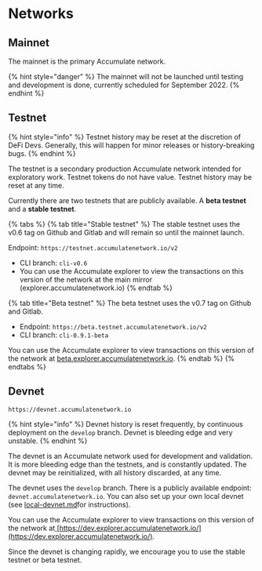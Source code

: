 # Networks

## Mainnet

The mainnet is the primary Accumulate network.

{% hint style="danger" %}
The mainnet will not be launched until testing and development is done, currently scheduled for September 2022.
{% endhint %}

## Testnet

{% hint style="info" %}
Testnet history may be reset at the discretion of DeFi Devs. Generally, this will happen for minor releases or history-breaking bugs.
{% endhint %}

The testnet is a secondary production Accumulate network intended for exploratory work. Testnet tokens do not have value. Testnet history may be reset at any time.

Currently there are two testnets that are publicly available. A **beta testnet** and a **stable testnet**.

{% tabs %} 
{% tab title="Stable testnet" %} 
The stable testnet uses the v0.6 tag on Github and Gitlab and will remain so until the mainnet launch.

Endpoint: `https://testnet.accumulatenetwork.io/v2`
* CLI branch: `cli-v0.6`
* You can use the Accumulate explorer to view the transactions on this version of the network at the main mirror (explorer.accumulatenetwork.io)
{% endtab %}

{% tab title="Beta testnet" %}
The beta testnet uses the v0.7 tag on Github and Gitlab.

* Endpoint: `https://beta.testnet.accumulatenetwork.io/v2`
* CLI branch: `cli-0.9.1-beta`

You can use the Accumulate explorer to view transactions on this version of the network at [beta.explorer.accumulatenetwork.io](https://beta.explorer.accumulatenetwork.io).
{% endtab %}
{% endtabs %}

## Devnet

`https://devnet.accumulatenetwork.io`

{% hint style="info" %}
Devnet history is reset frequently, by continuous deployment on the `develop` branch. Devnet is bleeding edge and very unstable.
{% endhint %}

The devnet is an Accumulate network used for development and validation. It is more bleeding edge than the testnets, and is constantly updated. The devnet may be reinitialized, with all history discarded, at any time.

The devnet uses the `develop` branch. There is a publicly available endpoint: `devnet.accumulatenetwork.io`. You can also set up your own local devnet (see [local-devnet.md](../setup/local-devnet.md "mention")for instructions).

You can use the Accumulate explorer to view transactions on this version of the network at[ ](https://dev.explorer.accumulatenetwork.io/)[https://dev.explorer.accumulatenetwork.io/](https://dev.explorer.accumulatenetwork.io/).

Since the devnet is changing rapidly, we encourage you to use the stable testnet or beta testnet.

